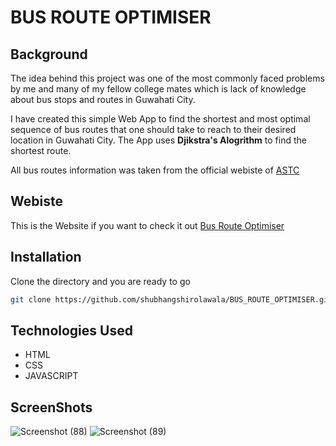 # BUS ROUTE OPTIMISER

## Background
The idea behind this project was one of the most commonly faced problems by me and many of my fellow college mates which is lack of knowledge about bus stops and routes in Guwahati City. 

I have created this simple Web App to find the shortest and most optimal sequence of bus routes that one should take to reach to their desired location in Guwahati City. 
The App uses **Djikstra's Alogrithm** to find the shortest route.

All bus routes information was taken from the official webiste of [ASTC](https://astc.assam.gov.in/) 

## Webiste
This is the Website if you want to check it out [Bus Route Optimiser](https://shubhangshirolawala.github.io/BUS_ROUTE_OPTIMISER/)


## Installation

Clone the directory and you are ready to go

```bash
git clone https://github.com/shubhangshirolawala/BUS_ROUTE_OPTIMISER.git
```
## Technologies Used
- HTML
- CSS
- JAVASCRIPT

## ScreenShots




![Screenshot (88)](https://github.com/shubhangshirolawala/BUS_ROUTE_OPTIMISER/assets/158447779/867f006c-10dc-483c-802e-34b10ac9cb95)
![Screenshot (89)](https://github.com/shubhangshirolawala/BUS_ROUTE_OPTIMISER/assets/158447779/7b8d0fb0-df09-403b-ad85-ede0b5f625d9)
